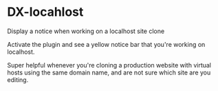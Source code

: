 DX-locahlost
============

Display a notice when working on a localhost site clone

Activate the plugin and see a yellow notice bar that you're working on localhost.

Super helpful whenever you're cloning a production website with virtual hosts using the same domain name, and are not sure which site are you editing.

